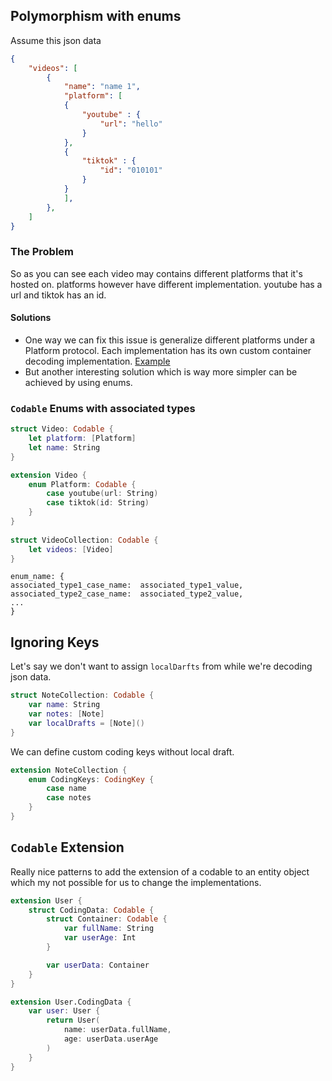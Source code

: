 ## Polymorphism with enums
Assume this json data
```Json
{
    "videos": [
        {
            "name": "name 1",
            "platform": [
            {
                "youtube" : {
                    "url": "hello"
                }
            },
            {
                "tiktok" : {
                    "id": "010101"
                }
            }
            ],
        },
    ]
}
```
### The Problem
So as you can see each video may contains different platforms that it's hosted on. platforms however have different implementation. youtube has a url and tiktok has an id. 
#### Solutions
* One way we can fix this issue is generalize different platforms under a Platform protocol. Each implementation has its own custom container decoding implementation. [Example](https://www.swiftbysundell.com/articles/handling-model-variants-in-swift/#complete-polymorphism)
* But another interesting solution which is way more simpler can be achieved by using enums.
### `Codable` Enums with associated types
```Swift
struct Video: Codable {
    let platform: [Platform]
    let name: String
}

extension Video {
    enum Platform: Codable {
        case youtube(url: String)
        case tiktok(id: String)
    }
}
  
struct VideoCollection: Codable {
    let videos: [Video]
}
```
```
enum_name: { 
associated_type1_case_name:  associated_type1_value,
associated_type2_case_name:  associated_type2_value,
...
}
```
## Ignoring Keys
Let's say we don't want to assign `localDarfts` from while we're decoding json data.
```Swift
struct NoteCollection: Codable {
    var name: String
    var notes: [Note]
    var localDrafts = [Note]()
}
```
We can define custom coding keys without local draft.
```Swift
extension NoteCollection {
    enum CodingKeys: CodingKey {
        case name
        case notes
    }
}
```
## `Codable` Extension
Really nice patterns to add the extension of a codable to an entity object which my not possible for us to change the implementations.
``` Swift
extension User {
    struct CodingData: Codable {
        struct Container: Codable {
            var fullName: String
            var userAge: Int
        }

        var userData: Container
    }
}

extension User.CodingData {
    var user: User {
        return User(
            name: userData.fullName,
            age: userData.userAge
        )
    }
}
```
